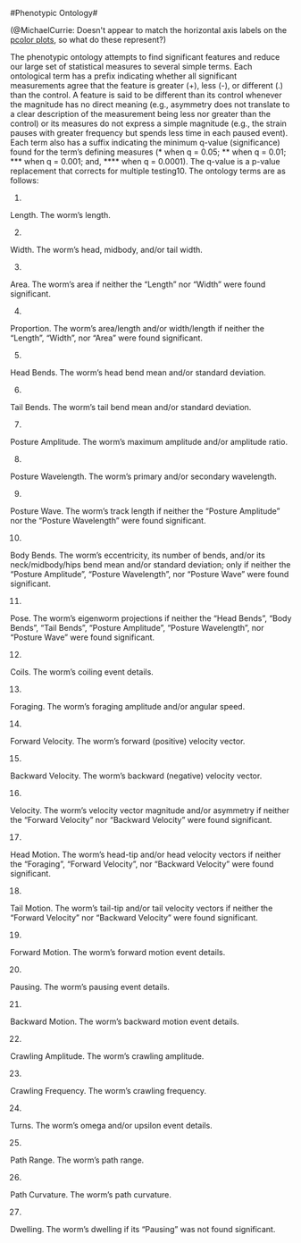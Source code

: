 #Phenotypic Ontology#

(@MichaelCurrie: Doesn't appear to match the horizontal axis labels on the [pcolor plots](http://matplotlib.org/examples/pylab_examples/pcolor_small.html), so what do these represent?)

The phenotypic ontology attempts to find significant features and reduce our large set of statistical measures to several simple terms. Each ontological term has a prefix indicating whether all significant measurements agree that the feature is greater (+), less (-), or different (.) than the control. A feature is said to be different than its control whenever the magnitude has no direct meaning (e.g., asymmetry does not translate to a clear description of the measurement being less nor greater than the control) or its measures do not express a simple magnitude (e.g., the strain pauses with greater frequency but spends less time in each paused event). Each term also has a suffix indicating the minimum q-value (significance) found for the term’s defining measures (* when q = 0.05; ** when q = 0.01; *** when q = 0.001; and, **** when q = 0.0001). The q-value is a p-value replacement that corrects for multiple testing10. The ontology terms are as follows: 

1. 	
Length. The worm’s length. 

2. 	
Width. The worm’s head, midbody, and/or tail width. 

3. 	
Area. The worm’s area if neither the “Length” nor “Width” were found significant. 

4. 	
Proportion. The worm’s area/length and/or width/length if neither the “Length”, “Width”, nor “Area” were found significant. 

5. 	
Head Bends. The worm’s head bend mean and/or standard deviation. 

6. 	
Tail Bends. The worm’s tail bend mean and/or standard deviation. 

7. 	
Posture Amplitude. The worm’s maximum amplitude and/or amplitude ratio. 

8. 	
Posture Wavelength. The worm’s primary and/or secondary wavelength. 

9. 	
Posture Wave. The worm’s track length if neither the “Posture Amplitude” nor the “Posture Wavelength” were found significant. 

10. 
Body Bends. The worm’s eccentricity, its number of bends, and/or its neck/midbody/hips bend mean and/or standard deviation; only if neither the “Posture Amplitude”, “Posture Wavelength”, nor “Posture Wave” were found significant. 

11. 
Pose. The worm’s eigenworm projections if neither the “Head Bends”, “Body Bends”, “Tail Bends”, “Posture Amplitude”, “Posture Wavelength”, nor “Posture Wave” were found significant. 

12. 
Coils. The worm’s coiling event details. 

13. 
Foraging. The worm’s foraging amplitude and/or angular speed. 

14. 
Forward Velocity. The worm’s forward (positive) velocity vector. 

15. 
Backward Velocity. The worm’s backward (negative) velocity vector. 

16. 
Velocity. The worm’s velocity vector magnitude and/or asymmetry if neither the “Forward Velocity” nor “Backward Velocity” were found significant. 

17. 
Head Motion. The worm’s head-tip and/or head velocity vectors if neither the “Foraging”, “Forward Velocity”, nor “Backward Velocity” were found significant. 

18. 
Tail Motion. The worm’s tail-tip and/or tail velocity vectors if neither the “Forward Velocity” nor “Backward Velocity” were found significant. 

19. 
Forward Motion. The worm’s forward motion event details. 

20. 
Pausing. The worm’s pausing event details. 

21. 
Backward Motion. The worm’s backward motion event details. 

22. 
Crawling Amplitude. The worm’s crawling amplitude. 

23. 
Crawling Frequency. The worm’s crawling frequency. 

24. 
Turns. The worm’s omega and/or upsilon event details. 

25. 
Path Range. The worm’s path range. 

26. 
Path Curvature. The worm’s path curvature. 

27. 
Dwelling. The worm’s dwelling if its “Pausing” was not found significant. 
